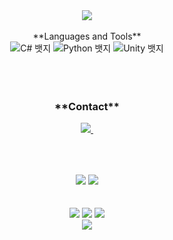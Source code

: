 
<div align="center">
  <img src="https://capsule-render.vercel.app/api?type=waving&color=0:ed9d0b,100:f94001&height=240&section=header&text=Hello%20👋%20Nice%20to%20meet%20you!&fontSize=32&animation=fadeIn&fontAlignY=40&fontColor=ffffff"/>
<br>
<br>
<div align="center">
  **Languages and Tools**
  <div class="badge-container">
    <img src="https://img.shields.io/badge/C%23-239120?style=for-the-badge&logo=c-sharp&logoColor=white" alt="C# 뱃지">
    <img src="https://img.shields.io/badge/Python-3776AB?style=for-the-badge&logo=python&logoColor=white" alt="Python 뱃지">
    <img src="https://img.shields.io/badge/Unity-000000?style=for-the-badge&logo=unity&logoColor=white" alt="Unity 뱃지">
  </div>
</div>
<br>
<br>
<br>


<h3 align="center">**Contact**</h3>
<div align="center">
  </a>
  <a href="mailto:daehyun071203@gmail.com">
    <img
      src="https://img.shields.io/badge/daehyun071203@gmail.com-D14836?style=for-the-badge&logo=gmail&logoColor=white"/>&nbsp
  </a>
</div>

##

<br>
<br>
<div align="center">
  <img src="https://github-readme-stats.vercel.app/api?username=daehyun12345&show_icons=true&theme=synthwave">
  <img src="https://github-readme-stats.vercel.app/api/top-langs/?username=daehyun12345&layout=compact&theme=synthwave">
<br>
<br>
<br>
<div align="center">
    <img src="https://github-profile-summary-cards.vercel.app/api/cards/profile-details?username=daehyun12345&theme=radical" />
    <img src="http://github-profile-summary-cards.vercel.app/api/cards/repos-per-language?username=daehyun12345&theme=radical&exclude={exclude}" />
    <img src="http://github-profile-summary-cards.vercel.app/api/cards/stats?username=daehyun12345&theme=radical" />
</div>
<div align="center">
    <img src ="http://mazassumnida.wtf/api/v2/generate_badge?boj= lucky_letter)](https://solved.ac/ lucky_letter"/>
</div>
<br>
<br>
